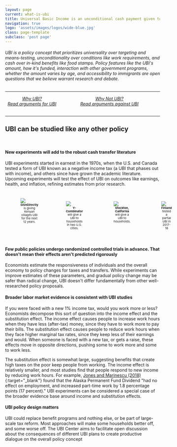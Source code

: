 ```yaml
---
layout: page
current: what-is-ubi
title: Universal Basic Income is an unconditional cash payment given to every member of society
navigation: true
logo: 'assets/images/logos/wide-blue.jpg'
class: page-template
subclass: 'post page'
---
```


###### UBI is a policy concept that prioritizes universality over targeting and means-testing, unconditionality over conditions like work requirements, and cash over in-kind benefits like food stamps. Policy features like the UBI's amount, how it's funded, interaction with other government programs, whether the amount varies by age, and accessibility to immigrants are open questions that we believe warrant research and debate.

---

<div style="display: flex; font-style: italic;">
  <div style="flex: 1;  text-align: center; margin-right: 70px;">
    <a href="{{site.baseurl}}what-is-ubi/why-ubi">Why UBI? <br> Read arguments for UBI</a>
  </div>
  <br>
  <div style="text-align: center; margin-right: 70px">
    <a href="{{site.baseurl}}what-is-ubi/why-not-ubi">Why Not UBI? <br>Read arguments against UBI</a>
  </div>
</div>

<br>
<!-- [Why UBI? Read arguments for UBI]({{site.baseurl}}what-is-ubi/why-ubi)
[Why not UBI? Read arguments for UBI]({{site.baseurl}}what-is-ubi/why-not-ubi) -->
  
---

<h2>UBI can be studied like any other policy </h2>
<br>
<h4>New experiments will add to the robust cash transfer literature</h4>

UBI experiments started in earnest in the 1970s, when the U.S. and Canada tested a form of UBI known as a negative income tax (a UBI that phases out with income), and others since have grown the academic literature. Upcoming experiments will test the effect of UBI on outcomes like earnings, health, and inflation, refining estimates from prior research.

<div style="display:flex; padding:10px;">
<figure style="flex:100%;">
<a href="https://www.givedirectly.org/basic-income/" target="_blank">
<img src="{{site.url}}/assets/images/give-directly.png" style="max-width: 70%;">
</a>
<figcaption style="font-size:1vw; text-align:center;"><b>GiveDirectly</b> is giving Kenyan villages UBI for the next 12 years.</figcaption>
</figure>

<figure style="flex:100%; padding:10px;">
<a href="https://openresearchlab.org/basic-income/" target="_blank">
<img src="{{site.url}}/assets/images/y-combinator.png" style="max-width: 70%;">
</a>
<figcaption style="font-size:1vw; text-align:center;"><b>Y-Combinator</b> will give a UBI to households in two U.S. cities.</figcaption>
</figure>

<figure style="flex:100%; padding:10px;">
<a href="https://www.stocktondemonstration.org/" target="_blank">
<img src="{{site.url}}/assets/images/stockton.png" style="max-width: 70%;">
</a>
<figcaption style="font-size:1vw; text-align:center;"><b>Stockton, California</b> will give a UBI to households.</figcaption>
</figure>

<figure style="flex:100%; padding:10px;">
<a href="https://medium.com/basic-income/what-is-there-to-learn-from-finlands-basic-income-experiment-did-it-succeed-or-fail-54b8e5051f60" target="_blank">
<img src="{{site.url}}/assets/images/finland.png" style="max-width: 70%;">
</a>
<figcaption style="font-size:1vw; text-align:center;"><b>Finland</b> tested a partial UBI in 2017-18</figcaption>
</figure>
</div>



<h4>Few public policies undergo randomized controlled trials in advance. That doesn't mean their effects aren't predicted rigorously</h4>
Economists estimate the responsiveness of individuals and the overall economy to policy changes for taxes and transfers. While experiments can improve estimates of these parameters, and gradual policy change may be safer than radical change, UBI doesn't differ fundamentally from other well-researched policy proposals.

<h4>Broader labor market evidence is consistent with UBI studies</h4>
If you were faced with a new 1% income tax, would you work more or less? Economists decompose this sort of question into the income effect and the substitution effect. The income effect causes people to increase work hours when they have less (after-tax) money, since they have to work more to pay their bills. The substitution effect causes people to reduce work hours when they face higher marginal tax rates, since they keep less of their earnings and would. When someone is faced with a new tax, or gets a raise, these effects move in opposite directions, pushing some to work more and some to work less.

The substitution effect is somewhat large, suggesting benefits that create high taxes on the poor keep people from working. The income effect is relatively smaller, and most studies find that people respond to new income by reducing work hours. For example, [Jones and Marinescu (2018)](https://home.uchicago.edu/~j1s/Jones_Alaska.pdf){:target="_blank"} found that the Alaska Permanent Fund Dividend "had no effect on employment, and increased part-time work by 1.8 percentage points (17 percent)." UBI experiments can be considered a special case of the broader evidence base around income and substitution effects.

<h4>UBI policy design matters</h4>
UBI could replace benefit programs and nothing else, or be part of large-scale tax reform. Most approaches will make some households better off, and some worse off. The UBI Center aims to facilitate open discussion about the consequences of different UBI plans to create productive dialogue on the overall policy concept





